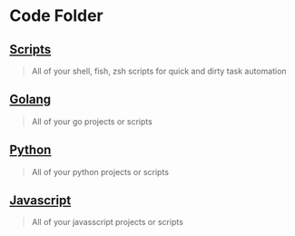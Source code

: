 # Code Folder

## [Scripts](./scripts)

> All of your shell, fish, zsh scripts
> for quick and dirty task automation

## [Golang](./golang)

> All of your go projects or scripts

## [Python](./python)

> All of your python projects or scripts

## [Javascript](./javascript)

> All of your javasscript projects or scripts
